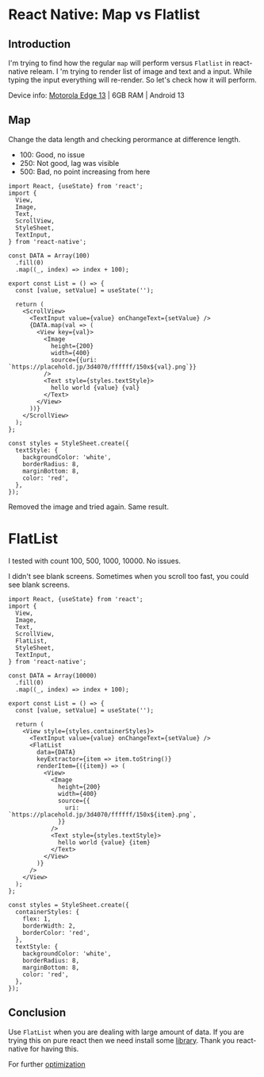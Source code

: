 # React Native: Map vs Flatlist

## Introduction
I'm trying to find how the regular `map` will perform versus `Flatlist` in react-native releam. I 'm trying to
render list of image and text and a input. While typing the input everything will re-render. So let's check how it will perform.

Device info: [Motorola Edge 13](https://www.gsmarena.com/motorola_edge_30-11500.php) | 6GB RAM | Android 13

## Map
Change the data length and checking perormance at difference length.

- 100: Good, no issue
- 250: Not good, lag was visible
- 500: Bad, no point increasing from here

```tsx
import React, {useState} from 'react';
import {
  View,
  Image,
  Text,
  ScrollView,
  StyleSheet,
  TextInput,
} from 'react-native';

const DATA = Array(100)
  .fill(0)
  .map((_, index) => index + 100);

export const List = () => {
  const [value, setValue] = useState('');

  return (
    <ScrollView>
      <TextInput value={value} onChangeText={setValue} />
      {DATA.map(val => (
        <View key={val}>
          <Image
            height={200}
            width={400}
            source={{uri: `https://placehold.jp/3d4070/ffffff/150x${val}.png`}}
          />
          <Text style={styles.textStyle}>
            hello world {value} {val}
          </Text>
        </View>
      ))}
    </ScrollView>
  );
};

const styles = StyleSheet.create({
  textStyle: {
    backgroundColor: 'white',
    borderRadius: 8,
    marginBottom: 8,
    color: 'red',
  },
});
```

Removed the image and tried again. Same result.

# FlatList

I tested with count 100, 500, 1000, 10000. No issues.

I didn't see blank screens. Sometimes when you scroll too fast, you could see blank screens.

```tsx
import React, {useState} from 'react';
import {
  View,
  Image,
  Text,
  ScrollView,
  FlatList,
  StyleSheet,
  TextInput,
} from 'react-native';

const DATA = Array(10000)
  .fill(0)
  .map((_, index) => index + 100);

export const List = () => {
  const [value, setValue] = useState('');

  return (
    <View style={styles.containerStyles}>
      <TextInput value={value} onChangeText={setValue} />
      <FlatList
        data={DATA}
        keyExtractor={item => item.toString()}
        renderItem={({item}) => (
          <View>
            <Image
              height={200}
              width={400}
              source={{
                uri: `https://placehold.jp/3d4070/ffffff/150x${item}.png`,
              }}
            />
            <Text style={styles.textStyle}>
              hello world {value} {item}
            </Text>
          </View>
        )}
      />
    </View>
  );
};

const styles = StyleSheet.create({
  containerStyles: {
    flex: 1,
    borderWidth: 2,
    borderColor: 'red',
  },
  textStyle: {
    backgroundColor: 'white',
    borderRadius: 8,
    marginBottom: 8,
    color: 'red',
  },
});
```

## Conclusion
Use `FlatList` when you are dealing with large amount of data. If you are trying this on pure react then we need install some [library](https://github.com/bvaughn/react-window). Thank you react-native for having this.

For further [optimization](https://reactnative.dev/docs/optimizing-flatlist-configuration)